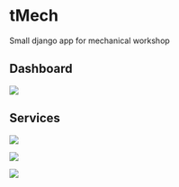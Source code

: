 tMech
=====


Small django app for mechanical workshop


## Dashboard

![](https://i.imgur.com/0rRJ8LG.png)

## Services

![](https://i.imgur.com/g9FJ9S6.png)

![](https://i.imgur.com/pubyqns.png)

![](https://i.imgur.com/0WHayjK.png)

